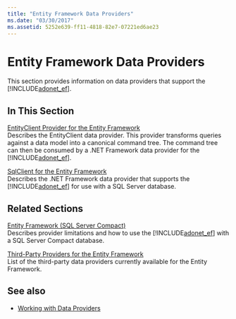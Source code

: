 ```yaml
---
title: "Entity Framework Data Providers"
ms.date: "03/30/2017"
ms.assetid: 5252e639-ff11-4818-82e7-07221ed6ae23
---
```

# Entity Framework Data Providers
This section provides information on data providers that support the [!INCLUDE[adonet_ef](../../../../../includes/adonet-ef-md.md)].  
  
## In This Section  
 [EntityClient Provider for the Entity Framework](../../../../../docs/framework/data/adonet/ef/entityclient-provider-for-the-entity-framework.md)  
 Describes the EntityClient data provider. This provider transforms queries against a data model into a canonical command tree. The command tree can then be consumed by a .NET Framework data provider for the [!INCLUDE[adonet_ef](../../../../../includes/adonet-ef-md.md)].  
  
 [SqlClient for the Entity Framework](../../../../../docs/framework/data/adonet/ef/sqlclient-for-the-entity-framework.md)  
 Describes the .NET Framework data provider that supports the [!INCLUDE[adonet_ef](../../../../../includes/adonet-ef-md.md)] for use with a SQL Server database.  
  
## Related Sections  
 [Entity Framework (SQL Server Compact)](https://go.microsoft.com/fwlink/?LinkId=135638)  
 Describes provider limitations and how to use the [!INCLUDE[adonet_ef](../../../../../includes/adonet-ef-md.md)] with a SQL Server Compact database.  
  
 [Third-Party Providers for the Entity Framework](https://go.microsoft.com/fwlink/?LinkId=143699)  
 List of the third-party data providers currently available for the Entity Framework.  
  
## See also

- [Working with Data Providers](../../../../../docs/framework/data/adonet/ef/working-with-data-providers.md)
